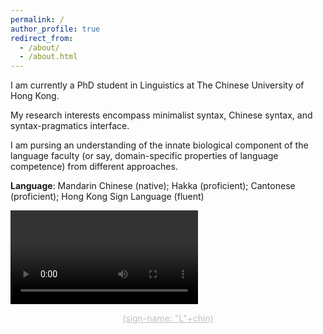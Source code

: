 ```yaml
---
permalink: /
author_profile: true
redirect_from: 
  - /about/
  - /about.html
---
```


I am currently a PhD student in Linguistics at The Chinese University of Hong Kong. 

My research interests encompass minimalist syntax, Chinese syntax, and syntax-pragmatics interface.

I am pursing an understanding of the innate biological component of the language faculty (or say, domain-specific properties of language competence) from different approaches.

**Language**: Mandarin Chinese (native); Hakka (proficient); Cantonese (proficient); Hong Kong Sign Language (fluent)


![图片1](/Xiangyu_LI/images/sign_name.mp4 "mp41")
<center style="font-size:14px;color:#C0C0C0;text-decoration:underline"> (sign-name: "L"+chin)
</center> 
